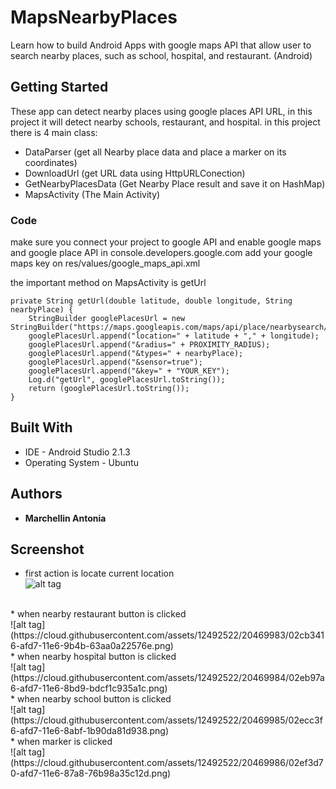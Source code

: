 # MapsNearbyPlaces

Learn how to build Android Apps with google maps API that allow user to search nearby places, such as school, hospital, and restaurant. (Android)

## Getting Started

These app can detect nearby places using google places API URL, in this project it will detect nearby schools, restaurant, and hospital.
in this project there is 4 main class:
- DataParser (get all Nearby place data and place a marker on its coordinates)
- DownloadUrl (get URL data using HttpURLConection)
- GetNearbyPlacesData (Get Nearby Place result and save it on HashMap)
- MapsActivity (The Main Activity)

### Code

make sure you connect your project to google API and enable google maps and google place API in console.developers.google.com
add your google maps key on res/values/google_maps_api.xml

the important method on MapsActivity is getUrl

```
private String getUrl(double latitude, double longitude, String nearbyPlace) {
    StringBuilder googlePlacesUrl = new StringBuilder("https://maps.googleapis.com/maps/api/place/nearbysearch/json?");
    googlePlacesUrl.append("location=" + latitude + "," + longitude);
    googlePlacesUrl.append("&radius=" + PROXIMITY_RADIUS);
    googlePlacesUrl.append("&types=" + nearbyPlace);
    googlePlacesUrl.append("&sensor=true");
    googlePlacesUrl.append("&key=" + "YOUR_KEY");
    Log.d("getUrl", googlePlacesUrl.toString());
    return (googlePlacesUrl.toString());
}
```

## Built With

* IDE - Android Studio 2.1.3
* Operating System - Ubuntu

## Authors

* **Marchellin Antonia**

## Screenshot
* first action is locate current location <br />
![alt tag](https://cloud.githubusercontent.com/assets/12492522/20469982/02a046a2-afd7-11e6-9add-02a0c1776d83.png)
<br />
* when nearby restaurant button is clicked <br />
![alt tag](https://cloud.githubusercontent.com/assets/12492522/20469983/02cb3416-afd7-11e6-9b4b-63aa0a22576e.png)
<br />
* when nearby hospital button is clicked <br />
![alt tag](https://cloud.githubusercontent.com/assets/12492522/20469984/02eb97a6-afd7-11e6-8bd9-bdcf1c935a1c.png)
<br />
* when nearby school button is clicked <br />
![alt tag](https://cloud.githubusercontent.com/assets/12492522/20469985/02ecc3f6-afd7-11e6-8abf-1b90da81d938.png)
<br />
* when marker is clicked <br />
![alt tag](https://cloud.githubusercontent.com/assets/12492522/20469986/02ef3d70-afd7-11e6-87a8-76b98a35c12d.png)


